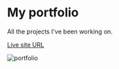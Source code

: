 # My portfolio
All the projects I've been working on.

[Live site URL](https://gabcb.github.io/portfolio/) <br>

![portfolio](https://i.imgur.com/OWkuyPG.png) <br>


